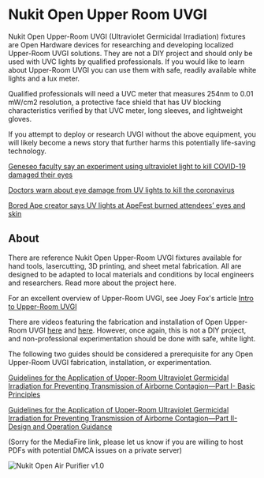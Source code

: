 # Nukit Open Upper Room UVGI
Nukit Open Upper-Room UVGI (Ultraviolet Germicidal Irradiation) fixtures are Open Hardware devices for researching and developing localized Upper-Room UVGI solutions. They are not a DIY project and should only be used with UVC lights by qualified professionals. If you would like to learn about Upper-Room UVGI you can use them with safe, readily available white lights and a lux meter. 

Qualified professionals will need a UVC meter that measures 254nm to 0.01 mW/cm2 resolution, a protective face shield that has UV blocking characteristics verified by that UVC meter, long sleeves, and lightweight gloves.

If you attempt to deploy or research UVGI without the above equipment, you will likely become a news story that further harms this potentially life-saving technology. 

[Geneseo faculty say an experiment using ultraviolet light to kill COVID-19 damaged their eyes](https://www.wxxinews.org/local-news/2022-04-14/geneseo-faculty-say-uv-c-light-to-target-covid-damaged-their-eyes)

[Doctors warn about eye damage from UV lights to kill the coronavirus](https://www.nbcnews.com/health/health-news/doctors-warn-about-eye-damage-uv-lights-kill-coronavirus-n1249009)

[Bored Ape creator says UV lights at ApeFest burned attendees’ eyes and skin](https://arstechnica.com/health/2023/11/bored-ape-creator-says-uv-lights-at-apefest-burned-attendees-eyes-and-skin/)

**About**
---
There are reference Nukit Open Upper-Room UVGI fixtures available for hand tools, lasercutting, 3D printing, and sheet metal fabrication. All are designed to be adapted to local materials and conditions by local engineers and researchers. Read more about the project here.

For an excellent overview of Upper-Room UVGI, see Joey Fox's article [Intro to Upper-Room UVGI](https://itsairborne.com/intro-to-upper-room-uvgi-a36e00862c04)

There are videos featuring the fabrication and installation of Open Upper-Room UVGI [here](https://youtu.be/QSnUce9xdNo) and [here](https://youtu.be/VVzKQwjtzhc). However, once again, this is not a DIY project, and non-professional experimentation should be done with safe, white light.

The following two guides should be considered a prerequisite for any Open Upper-Room UVGI fabrication, installation, or experimentation.

[Guidelines for the Application of Upper-Room Ultraviolet Germicidal Irradiation for Preventing Transmission of Airborne Contagion—Part I- Basic Principles](https://www.mediafire.com/file/c3c6aij5ctm65wk/Guidelines_for_the_Application_of_Upper-Room_Ultraviolet_Germicidal_Irradiation_for_Preventing_Transmission_of_Airborne_Contagion%25E2%2580%2594Part_I-_Basic_Principles.pdf/file)

[Guidelines for the Application of Upper-Room Ultraviolet Germicidal Irradiation for Preventing Transmission of Airborne Contagion—Part II- Design and Operation Guidance](https://www.mediafire.com/file/8tyhdqi13e3368i/Guidelines_for_the_Application_of_Upper-Room_Ultraviolet_Germicidal_Irradiation_for_Preventing_Transmission_of_Airborne_Contagion%25E2%2580%2594Part_II-_Design_and_Operation_Guidance.pdf/file)

(Sorry for the MediaFire link, please let us know if you are willing to host PDFs with potential DMCA issues on a private server)

![Nukit Open Air Purifier v1.0](https://github.com/opennukit/Nukit-Open-Air-Purifier/blob/main/Nukit-Open-Air-Purifier-3-v1.0.jpg?raw=true)
